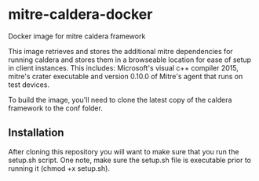 # mitre-caldera-docker

Docker image for mitre caldera framework

This image retrieves and stores the additional mitre dependencies for running caldera and stores them in a browseable location for ease of setup in client instances. This includes: Microsoft's visual c++ compiler 2015, mitre's crater executable and version 0.10.0 of Mitre's agent that runs on test devices.

To build the image, you'll need to clone the latest copy of the caldera framework to the conf folder.

## Installation

After cloning this repository you will want to make sure that you run the setup.sh script.  One note, make sure the setup.sh file is executable prior to running it (chmod +x setup.sh).

